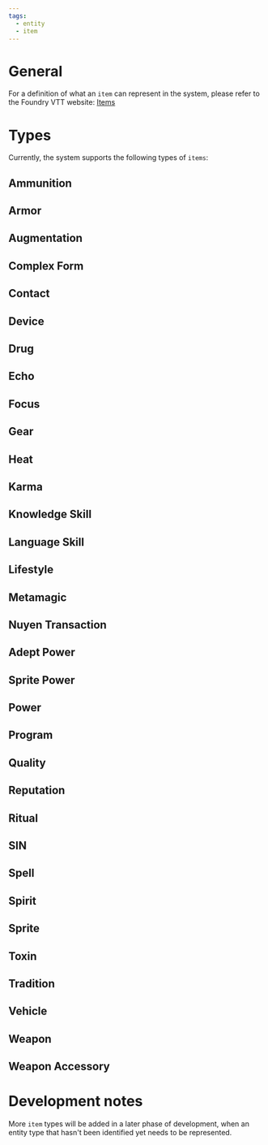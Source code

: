 ```yaml
---
tags:
  - entity
  - item
---
```


# General

For a definition of what an `item` can represent in the system, please refer to the Foundry VTT website: [Items](https://foundryvtt.com/article/items/)

# Types

Currently, the system supports the following types of `items`:

## Ammunition

## Armor

## Augmentation

## Complex Form

## Contact

## Device

## Drug

## Echo

## Focus

## Gear

## Heat

## Karma

## Knowledge Skill

## Language Skill

## Lifestyle

## Metamagic

## Nuyen Transaction

## Adept Power

## Sprite Power

## Power

## Program

## Quality

## Reputation

## Ritual

## SIN

## Spell

## Spirit

## Sprite

## Toxin

## Tradition

## Vehicle

## Weapon

## Weapon Accessory

# Development notes

More `item` types will be added in a later phase of development, when an entity type that hasn't been identified yet needs to be represented.
